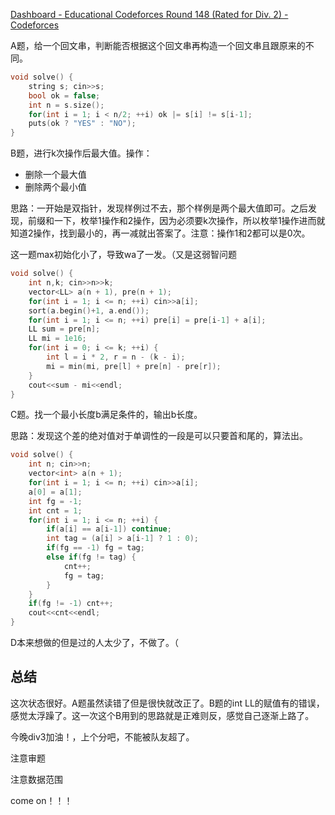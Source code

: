 [Dashboard - Educational Codeforces Round 148 (Rated for Div. 2) - Codeforces](https://codeforces.com/contest/1832)

A题，给一个回文串，判断能否根据这个回文串再构造一个回文串且跟原来的不同。

```cpp
void solve() {
    string s; cin>>s;
    bool ok = false;
    int n = s.size();
    for(int i = 1; i < n/2; ++i) ok |= s[i] != s[i-1];
    puts(ok ? "YES" : "NO");
}
```

B题，进行k次操作后最大值。操作：

- 删除一个最大值
- 删除两个最小值

思路：一开始是双指针，发现样例过不去，那个样例是两个最大值即可。之后发现，前缀和一下，枚举1操作和2操作，因为必须要k次操作，所以枚举1操作进而就知道2操作，找到最小的，再一减就出答案了。注意：操作1和2都可以是0次。

这一题max初始化小了，导致wa了一发。（又是这弱智问题

```cpp
void solve() {
    int n,k; cin>>n>>k;
    vector<LL> a(n + 1), pre(n + 1);
    for(int i = 1; i <= n; ++i) cin>>a[i];
    sort(a.begin()+1, a.end());
    for(int i = 1; i <= n; ++i) pre[i] = pre[i-1] + a[i];
    LL sum = pre[n];
    LL mi = 1e16;
    for(int i = 0; i <= k; ++i) {
        int l = i * 2, r = n - (k - i);
        mi = min(mi, pre[l] + pre[n] - pre[r]);
    }
    cout<<sum - mi<<endl;
}
```

C题。找一个最小长度b满足条件的，输出b长度。

思路：发现这个差的绝对值对于单调性的一段是可以只要首和尾的，算法出。

```cpp
void solve() {
    int n; cin>>n;
    vector<int> a(n + 1);
    for(int i = 1; i <= n; ++i) cin>>a[i];
    a[0] = a[1];
    int fg = -1;
    int cnt = 1;
    for(int i = 1; i <= n; ++i) {
        if(a[i] == a[i-1]) continue;
        int tag = (a[i] > a[i-1] ? 1 : 0);
        if(fg == -1) fg = tag;
        else if(fg != tag) {
            cnt++;
            fg = tag;
        }
    }
    if(fg != -1) cnt++;
    cout<<cnt<<endl;
}
```

D本来想做的但是过的人太少了，不做了。（

## 总结

这次状态很好。A题虽然读错了但是很快就改正了。B题的int LL的赋值有的错误，感觉太浮躁了。这一次这个B用到的思路就是正难则反，感觉自己逐渐上路了。

今晚div3加油！，上个分吧，不能被队友超了。

注意审题

注意数据范围

come on！！！
